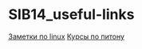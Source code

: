 # SIB14_useful-links

[Заметки по linux](https://github.com/Tatoxer/SIB14_useful-links/tree/main/LINUX_help)
[Курсы по питону](https://github.com/Tatoxer/SIB14_useful-links/blob/main/Python%20courses.md)
